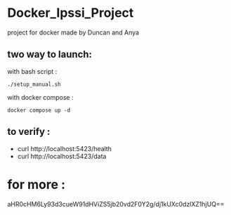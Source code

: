 # Docker_Ipssi_Project
project for docker made by Duncan and Anya 

## two way to launch:
with bash script :
```
./setup_manual.sh
```
with docker compose :
```
docker compose up -d
```
 ## to verify : 
 - curl http://localhost:5423/health 
 - curl http://localhost:5423/data 

# for more :
aHR0cHM6Ly93d3cueW91dHViZS5jb20vd2F0Y2g/dj1kUXc0dzlXZ1hjUQ==

